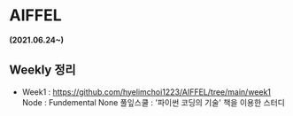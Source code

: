 # AIFFEL
**(2021.06.24~)**
## Weekly 정리
* Week1 : https://github.com/hyelimchoi1223/AIFFEL/tree/main/week1
  Node : Fundemental None
  풀잎스쿨 : '파이썬 코딩의 기술' 책을 이용한 스터디
